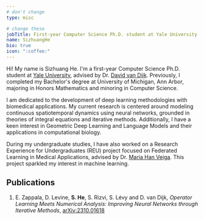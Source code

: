 ```yaml
---
# don't change
type: misc

# change these
jobTitle: First-year Computer Science Ph.D. student at Yale University
name: SizhuangHe
bio: true
icon: ":coffee:"
---
```


Hi! My name is Sizhuang He. I'm a first-year Computer Science Ph.D. student at [Yale University](https://www.yale.edu/), advised by Dr. [David van Dijk](https://www.vandijklab.org/). Previously, I completed my Bachelor's degree at University of Michigan, Ann Arbor, majoring in Honors Mathematics and minoring in Computer Science.

I am dedicated to the development of deep learning methodologies with biomedical applications. My current research is centered around modeling continuous spatiotemporal dynamics using neural networks, grounded in theories of integral equations and iterative methods. Additionally, I have a keen interest in Geometric Deep Learning and Language Models and their applications in computational biology.

During my undergraduate studies, I have also worked on a Research Experience for Undergraduates (REU) project focused on Federated Learning in Medical Applications, advised by Dr. [Maria Han Veiga](https://hanveiga.com/). This project sparkled my interest in machine learning.

## Publications 
1. E. Zappala, D. Levine, **S. He**, S. Rizvi, S. L&eacute;vy and D. van Dijk, *Operator Learning Meets Numerical Analysis: Improving Neural Networks through Iterative Methods*, [arXiv:2310.01618](https://arxiv.org/pdf/2310.01618.pdf)